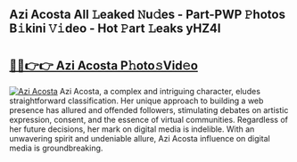 ## Azi Acosta All 𝙻eaked 𝙽u𝚍es - Part-PWP 𝙿hotos B𝚒kini 𝚅𝚒deo - Hot 𝙿art 𝙻eaks yHZ4I

# <h2><a href="http://ld62vb.urlbe.top/?page=Azi+Acosta">🔗🔗👉👉 Azi Acosta P𝚑oto𝚜Vid𝚎o</a></h2>

[![Azi Acosta](https://i.imgur.com/eBuTRDB.gif)](http://ld62vb.urlbe.top/?page=Azi+Acosta)
Azi Acosta, a complex and intriguing character, eludes straightforward classification. Her unique approach to building a web presence has allured and offended followers, stimulating debates on artistic expression, consent, and the essence of virtual communities. Regardless of her future decisions, her mark on digital media is indelible. With an unwavering spirit and undeniable allure, Azi Acosta influence on digital media is groundbreaking.
